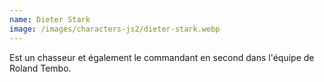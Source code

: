 ```yaml
---
name: Dieter Stark
image: /images/characters-js2/dieter-stark.webp
---
```

Est un chasseur et également le commandant en second dans l'équipe de Roland Tembo.